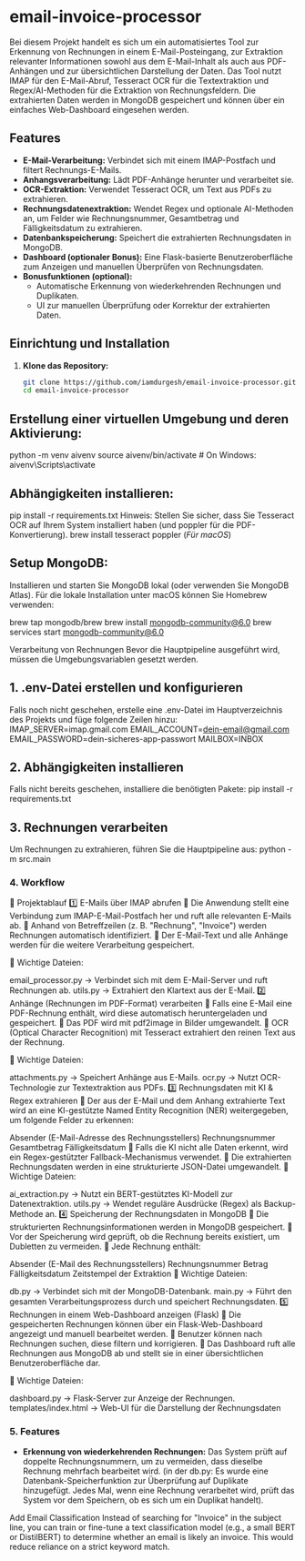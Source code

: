 # email-invoice-processor

Bei diesem Projekt handelt es sich um ein automatisiertes Tool zur Erkennung von Rechnungen in einem E-Mail-Posteingang, zur Extraktion relevanter Informationen sowohl aus dem E-Mail-Inhalt als auch aus PDF-Anhängen und zur übersichtlichen Darstellung der Daten. Das Tool nutzt IMAP für den E-Mail-Abruf, Tesseract OCR für die Textextraktion und Regex/AI-Methoden für die Extraktion von Rechnungsfeldern. Die extrahierten Daten werden in MongoDB gespeichert und können über ein einfaches Web-Dashboard eingesehen werden.

## Features

- **E-Mail-Verarbeitung:** Verbindet sich mit einem IMAP-Postfach und filtert Rechnungs-E-Mails.
- **Anhangsverarbeitung:** Lädt PDF-Anhänge herunter und verarbeitet sie.
- **OCR-Extraktion:** Verwendet Tesseract OCR, um Text aus PDFs zu extrahieren.
- **Rechnungsdatenextraktion:** Wendet Regex und optionale AI-Methoden an, um Felder wie Rechnungsnummer, Gesamtbetrag und Fälligkeitsdatum zu extrahieren.
- **Datenbankspeicherung:** Speichert die extrahierten Rechnungsdaten in MongoDB.
- **Dashboard (optionaler Bonus):** Eine Flask-basierte Benutzeroberfläche zum Anzeigen und manuellen Überprüfen von Rechnungsdaten.
- **Bonusfunktionen (optional):**
  - Automatische Erkennung von wiederkehrenden Rechnungen und Duplikaten.
  - UI zur manuellen Überprüfung oder Korrektur der extrahierten Daten.


## Einrichtung und Installation

1. **Klone das Repository:**

   ```bash
   git clone https://github.com/iamdurgesh/email-invoice-processor.git
   cd email-invoice-processor

## Erstellung einer virtuellen Umgebung und deren Aktivierung:
python -m venv aivenv
source aivenv/bin/activate   # On Windows: aivenv\Scripts\activate

## Abhängigkeiten installieren:
pip install -r requirements.txt
Hinweis: Stellen Sie sicher, dass Sie Tesseract OCR auf Ihrem System installiert haben (und poppler für die PDF-Konvertierung).
brew install tesseract poppler (*Für macOS*)

## Setup MongoDB:

Installieren und starten Sie MongoDB lokal (oder verwenden Sie MongoDB Atlas).
Für die lokale Installation unter macOS können Sie Homebrew verwenden:

brew tap mongodb/brew
brew install mongodb-community@6.0
brew services start mongodb-community@6.0

 Verarbeitung von Rechnungen
Bevor die Hauptpipeline ausgeführt wird, müssen die Umgebungsvariablen gesetzt werden.

## 1. .env-Datei erstellen und konfigurieren
Falls noch nicht geschehen, erstelle eine .env-Datei im Hauptverzeichnis des Projekts und füge folgende Zeilen hinzu:
IMAP_SERVER=imap.gmail.com
EMAIL_ACCOUNT=dein-email@gmail.com
EMAIL_PASSWORD=dein-sicheres-app-passwort
MAILBOX=INBOX

##  2️. Abhängigkeiten installieren
Falls nicht bereits geschehen, installiere die benötigten Pakete:
pip install -r requirements.txt

##  3️. Rechnungen verarbeiten
Um Rechnungen zu extrahieren, führen Sie die Hauptpipeline aus:
python -m src.main

### 4. Workflow
🚀 Projektablauf
1️⃣ E-Mails über IMAP abrufen
🔹 Die Anwendung stellt eine Verbindung zum IMAP-E-Mail-Postfach her und ruft alle relevanten E-Mails ab.
🔹 Anhand von Betreffzeilen (z. B. "Rechnung", "Invoice") werden Rechnungen automatisch identifiziert.
🔹 Der E-Mail-Text und alle Anhänge werden für die weitere Verarbeitung gespeichert.

📂 Wichtige Dateien:

email_processor.py → Verbindet sich mit dem E-Mail-Server und ruft Rechnungen ab.
utils.py → Extrahiert den Klartext aus der E-Mail.
2️⃣ Anhänge (Rechnungen im PDF-Format) verarbeiten
🔹 Falls eine E-Mail eine PDF-Rechnung enthält, wird diese automatisch heruntergeladen und gespeichert.
🔹 Das PDF wird mit pdf2image in Bilder umgewandelt.
🔹 OCR (Optical Character Recognition) mit Tesseract extrahiert den reinen Text aus der Rechnung.

📂 Wichtige Dateien:

attachments.py → Speichert Anhänge aus E-Mails.
ocr.py → Nutzt OCR-Technologie zur Textextraktion aus PDFs.
3️⃣ Rechnungsdaten mit KI & Regex extrahieren
🔹 Der aus der E-Mail und dem Anhang extrahierte Text wird an eine KI-gestützte Named Entity Recognition (NER) weitergegeben, um folgende Felder zu erkennen:

Absender (E-Mail-Adresse des Rechnungsstellers)
Rechnungsnummer
Gesamtbetrag
Fälligkeitsdatum
🔹 Falls die KI nicht alle Daten erkennt, wird ein Regex-gestützter Fallback-Mechanismus verwendet.
🔹 Die extrahierten Rechnungsdaten werden in eine strukturierte JSON-Datei umgewandelt.
📂 Wichtige Dateien:

ai_extraction.py → Nutzt ein BERT-gestütztes KI-Modell zur Datenextraktion.
utils.py → Wendet reguläre Ausdrücke (Regex) als Backup-Methode an.
4️⃣ Speicherung der Rechnungsdaten in MongoDB
🔹 Die strukturierten Rechnungsinformationen werden in MongoDB gespeichert.
🔹 Vor der Speicherung wird geprüft, ob die Rechnung bereits existiert, um Dubletten zu vermeiden.
🔹 Jede Rechnung enthält:

Absender (E-Mail des Rechnungsstellers)
Rechnungsnummer
Betrag
Fälligkeitsdatum
Zeitstempel der Extraktion
📂 Wichtige Dateien:

db.py → Verbindet sich mit der MongoDB-Datenbank.
main.py → Führt den gesamten Verarbeitungsprozess durch und speichert Rechnungsdaten.
5️⃣ Rechnungen in einem Web-Dashboard anzeigen (Flask)
🔹 Die gespeicherten Rechnungen können über ein Flask-Web-Dashboard angezeigt und manuell bearbeitet werden.
🔹 Benutzer können nach Rechnungen suchen, diese filtern und korrigieren.
🔹 Das Dashboard ruft alle Rechnungen aus MongoDB ab und stellt sie in einer übersichtlichen Benutzeroberfläche dar.

📂 Wichtige Dateien:

dashboard.py → Flask-Server zur Anzeige der Rechnungen.
templates/index.html → Web-UI für die Darstellung der Rechnungsdaten





### 5. Features 

- **Erkennung von wiederkehrenden Rechnungen:** Das System prüft auf doppelte Rechnungsnummern, um zu vermeiden, dass dieselbe Rechnung mehrfach bearbeitet wird. (in der db.py: Es wurde eine Datenbank-Speicherfunktion zur Überprüfung auf Duplikate hinzugefügt. Jedes Mal, wenn eine Rechnung verarbeitet wird, prüft das System vor dem Speichern, ob es sich um ein Duplikat handelt).


Add Email Classification 
Instead of searching for "Invoice" in the subject line, you can train or fine-tune a text classification model (e.g., a small BERT or DistilBERT) to determine whether an email is likely an invoice. This would reduce reliance on a strict keyword match.